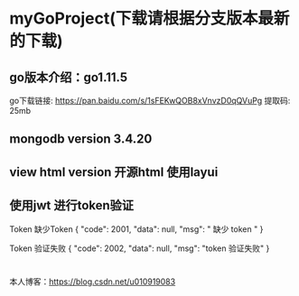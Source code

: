 # myGoProject(下载请根据分支版本最新的下载)

## go版本介绍：go1.11.5
   go下载链接: https://pan.baidu.com/s/1sFEKwQOB8xVnvzD0qQVuPg 提取码: 25mb 
   
## mongodb version 3.4.20

## view html version  开源html 使用layui 
## 使用jwt 进行token验证
Token 缺少Token
{
    "code": 2001,
    "data": null,
    "msg": " 缺少 token "
}

Token 验证失败
{
    "code": 2002,
    "data": null,
    "msg": "token 验证失败"
}
#
本人博客：https://blog.csdn.net/u010919083
